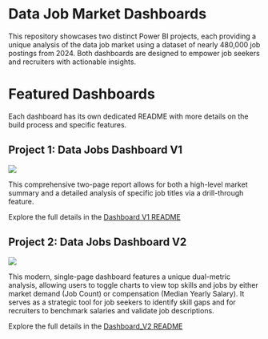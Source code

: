 # Data Job Market Dashboards

This repository showcases two distinct Power BI projects, each providing a unique analysis of the data job market using a dataset of nearly 480,000 job postings from 2024. Both dashboards are designed to empower job seekers and recruiters with actionable insights.

# Featured Dashboards  
Each dashboard has its own dedicated README with more details on the build process and specific features.

## Project 1: Data Jobs Dashboard V1

<img src="/Dashboard_V1/Screenshots/dashboard_overview.gif">

This comprehensive two-page report allows for both a high-level market summary and a detailed analysis of specific job titles via a drill-through feature.

Explore the full details in the [Dashboard V1 README](/Dashboard_V1/README.md)


## Project 2: Data Jobs Dashboard V2

<img src="/Dashboard_V2/Screenshots/dashboard_v2_overview.gif">

This modern, single-page dashboard features a unique dual-metric analysis, allowing users to toggle charts to view top skills and jobs by either market demand (Job Count) or compensation (Median Yearly Salary). It serves as a strategic tool for job seekers to identify skill gaps and for recruiters to benchmark salaries and validate job descriptions.

Explore the full details in the [Dashboard_V2 README](/Dashboard_V2/README.md)
